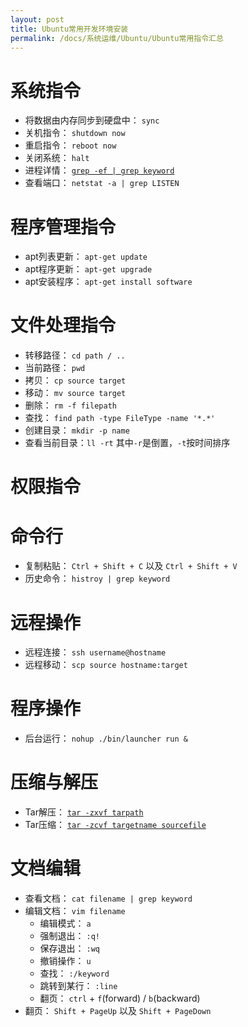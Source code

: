 ```yaml
---
layout: post
title: Ubuntu常用开发环境安装
permalink: /docs/系统运维/Ubuntu/Ubuntu常用指令汇总
---
```


# 系统指令

- 将数据由内存同步到硬盘中： `sync`
- 关机指令： `shutdown now`
- 重启指令： `reboot now`
- 关闭系统： `halt`
- 进程详情： [`grep -ef | grep keyword`](https://www.runoob.com/linux/linux-comm-ps.html)
- 查看端口： `netstat -a | grep LISTEN`

# 程序管理指令

- apt列表更新： `apt-get update`
- apt程序更新： `apt-get upgrade`
- apt安装程序： `apt-get install software`

# 文件处理指令

- 转移路径： `cd path / ..`
- 当前路径： `pwd`
- 拷贝： `cp source target`
- 移动： `mv source target`
- 删除： `rm -f filepath`
- 查找： `find path -type FileType -name '*.*' `
- 创建目录： `mkdir -p name`
- 查看当前目录：`ll -rt` 其中`-r`是倒置，`-t`按时间排序

# 权限指令

# 命令行

- 复制粘贴： `Ctrl + Shift + C` 以及 `Ctrl + Shift + V`
- 历史命令： `histroy | grep keyword`

# 远程操作

- 远程连接： `ssh username@hostname`
- 远程移动： `scp source hostname:target`

# 程序操作

- 后台运行： `nohup ./bin/launcher run &`

# 压缩与解压

- Tar解压： [`tar -zxvf tarpath`](https://www.runoob.com/linux/linux-comm-tar.html)
- Tar压缩： [`tar -zcvf targetname sourcefile`](https://www.runoob.com/linux/linux-comm-tar.html)

# 文档编辑

- 查看文档： `cat filename | grep keyword`
- 编辑文档： `vim filename`
  - 编辑模式： `a`
  - 强制退出： `:q!`
  - 保存退出： `:wq`
  - 撤销操作： `u`
  - 查找： `:/keyword`
  - 跳转到某行： `:line`
  - 翻页： `ctrl` + `f`(forward) / `b`(backward)
- 翻页： `Shift + PageUp` 以及 `Shift + PageDown`
